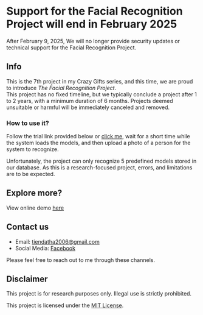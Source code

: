 # Support for the Facial Recognition Project will end in February 2025
After February 9, 2025, We will no longer provide security updates or technical support for the Facial Recognition Project.

## Info
This is the 7th project in my Crazy Gifts series, and this time, we are proud to introduce *The Facial Recognition Project*.  
This project has no fixed timeline, but we typically conclude a project after 1 to 2 years, with a minimum duration of 6 months. Projects deemed unsuitable or harmful will be immediately canceled and removed.

### How to use it?
Follow the trial link provided below or [click me](https://datit-026.github.io/FaceRecognition-Project/), wait for a short time while the system loads the models, and then upload a photo of a person for the system to recognize.

Unfortunately, the project can only recognize 5 predefined models stored in our database. As this is a research-focused project, errors, and limitations are to be expected.

## Explore more?
View online demo [here](https://datit-026.github.io/FaceRecognition-Project/)

## Contact us
- Email: tiendatha2006@gmail.com
- Social Media: [Facebook](https://www.facebook.com/datit.dev/)

Please feel free to reach out to me through these channels.

## Disclaimer
This project is for research purposes only. Illegal use is strictly prohibited.

This project is licensed under the [MIT License](LICENSE).
